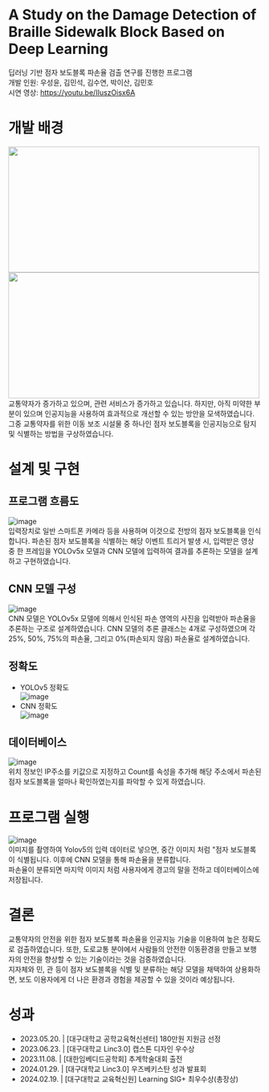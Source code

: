 # A Study on the Damage Detection of Braille Sidewalk Block Based on Deep Learning
딥러닝 기반 점자 보도블록 파손율 검출 연구를 진행한 프로그램   
개발 인원: 우성윤, 김민석, 김수연, 박이산, 김민호   
시연 영상: https://youtu.be/IIuszOisx6A   

# 개발 배경
<img src="https://github.com/user-attachments/assets/23e8320f-560a-43fb-95fd-182ca46cd907" width="500" height="250"/> <img src="https://github.com/user-attachments/assets/ebcecb58-9610-402d-9537-f7970c7dac7d" width="500" height="250"/>   
교통약자가 증가하고 있으며, 관련 서비스가 증가하고 있습니다. 하지만, 아직 미약한 부분이 있으며 인공지능을 사용하여 효과적으로 개선할 수 있는 방안을 모색하였습니다.   
그중 교통약자를 위한 이동 보조 시설물 중 하나인 점자 보도블록을 인공지능으로 탐지 및 식별하는 방법을 구상하였습니다.   

# 설계 및 구현
## 프로그램 흐름도
![image](https://github.com/user-attachments/assets/daf00ebd-aa6f-4ce2-b26a-67b7899bb4d4)   
입력장치로 일반 스마트폰 카메라 등을 사용하며 이것으로 전방의 점자 보도블록을 인식합니다. 파손된 점자 보도블록을 식별하는 해당 이벤트 트리거 발생 시, 입력받은 영상 중 한 프레임을 YOLOv5x 모델과 CNN 모델에 입력하여 결과를 추론하는 모델을 설계하고 구현하였습니다.   
## CNN 모델 구성
![image](https://github.com/user-attachments/assets/8b968700-75dc-4479-b411-9b976a0ed61b)   
CNN 모델은 YOLOv5x 모델에 의해서 인식된 파손 영역의 사진을 입력받아 파손율을 추론하는 구조로 설계하였습니다. CNN 모델의 추론 클래스는 4개로 구성하였으며 각 25%, 50%, 75%의 파손율, 그리고 0%(파손되지 않음) 파손율로 설계하였습니다.   
## 정확도
- YOLOv5 정확도   
![image](https://github.com/user-attachments/assets/02aa3c4f-2164-4aa1-8604-916a44f3083a)
- CNN 정확도   
![image](https://github.com/user-attachments/assets/589c9456-2b5c-4ea5-a6cc-18c71395f25d)
## 데이터베이스
![image](https://github.com/user-attachments/assets/078e6f55-90f1-4771-b224-f571b1b7279b)   
위치 정보인 IP주소를 키값으로 지정하고 Count를 속성을 추가해 해당 주소에서 파손된 점자 보도블록을 얼마나 확인하였는지를 파악할 수 있게 하였습니다.   

# 프로그램 실행
![image](https://github.com/user-attachments/assets/94222893-ea1a-4de5-ae2f-07d11cfa609c)   
이미지를 촬영하여 Yolov5의 입력 데이터로 넣으면, 중간 이미지 처럼 "점자 보도블록이 식별됩니다. 이후에 CNN 모델을 통해 파손율을 분류합니다.   
파손율이 분류되면 마지막 이미지 처럼 사용자에게 경고의 말을 전하고 데이터베이스에 저장됩니다.

# 결론
교통약자의 안전을 위한 점자 보도블록 파손율을 인공지능 기술을 이용하여 높은 정확도로 검출하였습니다. 또한, 도로교통 분야에서 사람들의 안전한 이동환경을 만들고 보행자의 안전을 향상할 수 있는 기술이라는 것을 검증하였습니다.   
지자체와 민, 관 등이 점자 보도블록을 식별 및 분류하는 해당 모델을 채택하여 상용화하면, 보도 이용자에게 더 나은 환경과 경험을 제공할 수 있을 것이라 예상됩니다.

# 성과
 - 2023.05.20. | [대구대학교 공학교육혁신센터] 180만원 지원금 선정   
 - 2023.06.23. | [대구대학교 Linc3.0] 캡스톤 디자인 우수상   
 - 2023.11.08. | [대한임베디드공학회] 추계학술대회 출전   
 - 2024.01.29. | [대구대학교 Linc3.0] 우즈베키스탄 성과 발표회   
 - 2024.02.19. | [대구대학교 교육혁신원] Learning SIG+ 최우수상(총장상)   
